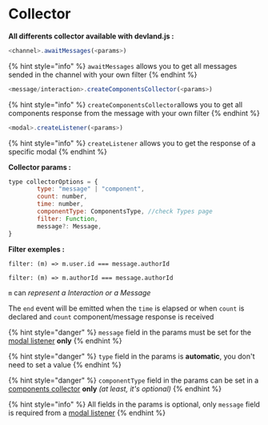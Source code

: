 # Collector

**All differents collector available with devland.js :**

```javascript
<channel>.awaitMessages(<params>)
```

{% hint style="info" %}
`awaitMessages` allows you to get all messages sended in the channel with your own filter
{% endhint %}

```javascript
<message/interaction>.createComponentsCollector(<params>)
```

{% hint style="info" %}
`createComponentsCollector`allows you to get all components response from the message with your own filter
{% endhint %}

```javascript
<modal>.createListener(<params>)
```

{% hint style="info" %}
`createListener` allows you to get the response of a specific modal
{% endhint %}

**Collector params :**

```javascript
type collectorOptions = {
        type: "message" | "component",
        count: number,
        time: number,
        componentType: ComponentsType, //check Types page
        filter: Function,
        message?: Message,
}
```

**Filter exemples :**&#x20;

`filter: (m) => m.user.id === message.authorId`

`filter: (m) => m.authorId === message.authorId`

`m` can _represent a Interaction or a Message_

The `end` event will be emitted when the `time` is elapsed or when `count` is declared and `count` component/message response is received

{% hint style="danger" %}
`message` field in the params must be set for the [modal listener](modal-listener.md) **only**
{% endhint %}

{% hint style="danger" %}
`type` field in the params is **automatic**, you don't need to set a value
{% endhint %}

{% hint style="danger" %}
`componentType` field in the params can be set in a [components collector](components-collector.md) **only** _(at least, it's optional)_
{% endhint %}

{% hint style="info" %}
All fields in the params is optional, only `message` field is required from a [modal listener](modal-listener.md)
{% endhint %}
